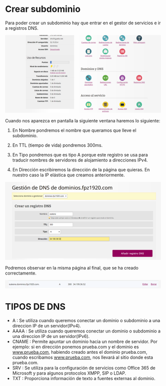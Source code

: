 # Crear subdominio

Para poder crear un subdominio hay que entrar en el gestor de servicios e ir a registros DNS.

![](img/tarea3_1.png)

Cuando nos aparezca en pantalla la siguiente ventana haremos lo siguiente: 
1. En Nombre pondremos el nombre que queramos que lleve el subdominio. 

2. En TTL (tiempo de vida) pondremos 300ms.

3. En Tipo pondremos que es tipo A porque este registro se usa para traducir nombres de servidores de alojamiento a direcciones IPv4.

4. En Dirección escribiremos la dirección de la página que quieras. En nuestro caso la IP elástica que creamos anteriormente.

![](img/tarea3_2.png)

Podremos observar en la misma página al final, que se ha creado correctamente.

![](img/tarea3_3.png)


# TIPOS DE DNS

- A : Se utiliza cuando queremos conectar un dominio o subdominio a una direccion IP de un servidor(IPv4).
- AAAA : Se utiliza cuando queremos  conectar un dominio o subdominio a una direccion IP de un servidor(IPv6).
- CNAME : Permite apuntar un dominio hacia un nombre de servidor. Por ejemplo: si en dirección ponemos prueba.com y el dominio es www.prueba.com, habiendo creado antes el dominio prueba.com, cuando escribamos www.prueba.com, nos llevará al sitio donde esta prueba.com.
- SRV :  Se utiliza para la configuración de servicios como Office 365 de Microsoft y para algunos protocolos XMPP, SIP o LDAP. 
- TXT : Proporciona información de texto a fuentes externas al dominio.
